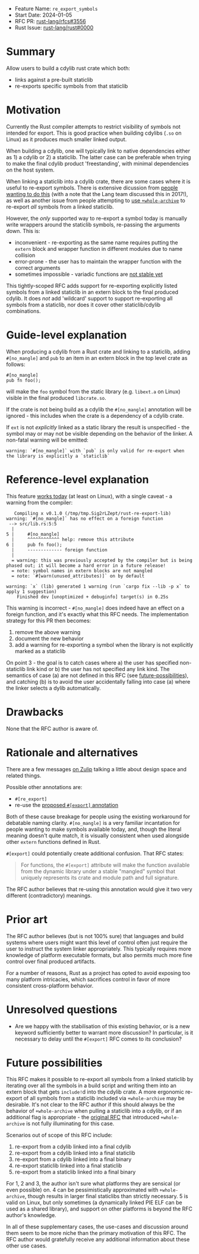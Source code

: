 - Feature Name: `re_export_symbols`
- Start Date: 2024-01-05
- RFC PR: [rust-lang/rfcs#3556](https://github.com/rust-lang/rfcs/pull/3556)
- Rust Issue: [rust-lang/rust#0000](https://github.com/rust-lang/rust/issues/0000)

# Summary
[summary]: #summary

Allow users to build a cdylib rust crate which both:

 - links against a pre-built staticlib
 - re-exports specific symbols from that staticlib

# Motivation
[motivation]: #motivation

Currently the Rust compiler attempts to restrict visibility of symbols not intended for export. This is good practice when building cdylibs (`.so` on Linux) as it produces much smaller linked output.

When building a cdylib, one will typically link to native dependencies either as 1) a cdylib or 2) a staticlib. The latter case can be preferable when trying to make the final cdylib product 'freestanding', with minimal dependencies on the host system.

When linking a staticlib into a cdylib crate, there are some cases where it is useful to re-export symbols. There is extensive dicussion from [people wanting to do this](https://github.com/rust-lang/rfcs/issues/2771) (with a note that the Lang team discussed this in 2017!), as well as another issue from people attempting to [use `+whole-archive`](https://github.com/rust-lang/rust/issues/110624) to re-export _all_ symbols from a linked staticlib.

However, the *only* supported way to re-export a symbol today is manually write wrappers around the staticlib symbols, re-passing the arguments down. This is:
 - inconvenient - re-exporting as the same name requires putting the `extern` block and wrapper function in different modules due to name collision
 - error-prone - the user has to maintain the wrapper function with the correct arguments
 - sometimes impossible - variadic functions are [not stable yet](https://github.com/rust-lang/rust/issues/44930)

This tightly-scoped RFC adds support for re-exporting explicitly listed symbols from a linked staticlib in an extern block to the final produced cdylib. It does *not* add 'wildcard' support to support re-exporting all symbols from a staticlib, nor does it cover other staticlib/cdylib combinations.

# Guide-level explanation
[guide-level-explanation]: #guide-level-explanation

When producing a cdylib from a Rust crate and linking to a staticlib, adding `#[no_mangle]` and `pub` to an item in an extern block in the top level crate as follows:

```
#[no_mangle]
pub fn foo();
```

will make the `foo` symbol from the static library (e.g. `libext.a` on Linux) visible in the final produced `libcrate.so`.

If the crate is not being build as a cdylib the `#[no_mangle]` annotation will be ignored - this includes when the crate is a dependency of a cdylib crate.

If `ext` is not _explicitly_ linked as a static library the result is unspecified - the symbol may or may not be visible depending on the behavior of the linker. A non-fatal warning will be emitted:

```
warning: `#[no_mangle]` with `pub` is only valid for re-export when the library is explicitly a `staticlib`
```

# Reference-level explanation
[reference-level-explanation]: #reference-level-explanation

This feature [works today](https://github.com/aidanhs/rust-re-export-lib/) (at least on Linux), with a single caveat - a warning from the compiler:

```
   Compiling x v0.1.0 (/tmp/tmp.Sig2rLZept/rust-re-export-lib)
warning: `#[no_mangle]` has no effect on a foreign function
 --> src/lib.rs:5:5
  |
5 |     #[no_mangle]
  |     ^^^^^^^^^^^^ help: remove this attribute
6 |     pub fn foo();
  |     ------------- foreign function
  |
  = warning: this was previously accepted by the compiler but is being phased out; it will become a hard error in a future release!
  = note: symbol names in extern blocks are not mangled
  = note: `#[warn(unused_attributes)]` on by default

warning: `x` (lib) generated 1 warning (run `cargo fix --lib -p x` to apply 1 suggestion)
    Finished dev [unoptimized + debuginfo] target(s) in 0.25s
```

This warning is incorrect - `#[no_mangle]` does indeed have an effect on a foreign function, and it's exactly what this RFC needs. The implementation strategy for this PR then becomes:

1. remove the above warning
2. document the new behavior
3. add a warning for re-exporting a symbol when the library is not explicitly marked as a staticlib

On point 3 - the goal is to catch cases where a) the user has specified non-staticlib link kind or b) the user has not specified any link kind. The semantics of case (a) are not defined in this RFC (see [future-possibilities](#future-possibilities)), and catching (b) is to avoid the user accidentally falling into case (a) where the linker selects a dylib automatically.

# Drawbacks
[drawbacks]: #drawbacks

None that the RFC author is aware of.

# Rationale and alternatives
[rationale-and-alternatives]: #rationale-and-alternatives

There are a few messages [on Zulip](https://rust-lang.zulipchat.com/#narrow/stream/131828-t-compiler/topic/Replacing.20no_mangle.20as.20a.20way.20to.20re-export.20symbols) talking a little about design space and related things.

Possible other annotations are:

 - `#[re_export]`
 - re-use the [proposed `#[export]` annotation](https://github.com/rust-lang/rfcs/pull/3435)

Both of these cause breakage for people using the existing workaround for debatable naming clarity. `#[no_mangle]` is a very familiar incantation for people wanting to make symbols available today, and, though the literal meaning doesn't quite match, it is visually consistent when used alongside other `extern` functions defined in Rust.

`#[export]` could potentially create additional confusion. That RFC states:

> For functions, the `#[export]` attribute will make the function available from the dynamic library under a stable "mangled" symbol that uniquely represents its crate and module path and full signature.

The RFC author believes that re-using this annotation would give it two very different (contradictory) meanings.

# Prior art
[prior-art]: #prior-art

The RFC author believes (but is not 100% sure) that languages and build systems where users might want this level of control often just require the user to instruct the system linker appropriately. This typically requires more knowledge of platform executable formats, but also permits much more fine control over final produced artifacts.

For a number of reasons, Rust as a project has opted to avoid exposing too many platform intricacies, which sacrifices control in favor of more consistent cross-platform behavior.

# Unresolved questions
[unresolved-questions]: #unresolved-questions

 - Are we happy with the stabilisation of this existing behavior, or is a new keyword sufficiently better to warrant more discussion? In particular, is it necessary to delay until the `#[export]` RFC comes to its conclusion?

# Future possibilities
[future-possibilities]: #future-possibilities

This RFC makes it possible to re-export all symbols from a linked staticlib by iterating over all the symbols in a build script and writing them into an extern block that gets `include!`d into the cdylib crate. A more ergonomic re-export of all symbols from a staticlib included via `+whole-archive` may be desirable. It's not clear to the RFC author if this should always be the behavior of `+whole-archive` when pulling a staticlib into a cdylib, or if an additional flag is appropriate - the [original RFC](https://rust-lang.github.io/rfcs/2951-native-link-modifiers.html) that introduced `+whole-archive` is not fully illuminating for this case.

Scenarios out of scope of this RFC include:

1. re-export from a cdylib linked into a final cdylib
2. re-export from a cdylib linked into a final staticlib
3. re-export from a cdylib linked into a final binary
4. re-export staticlib linked into a final staticlib
5. re-export from a staticlib linked into a final binary

For 1, 2 and 3, the author isn't sure what platforms they are sensical (or even possible) on. 4 can be pessimistically approximated with `+whole-archive`, though results in larger final staticlibs than strictly necessary. 5 is valid on Linux, but only sometimes (a dynamically linked PIE ELF can be used as a shared library), and support on other platforms is beyond the RFC author's knowledge.

In all of these supplementary cases, the use-cases and discussion around them seem to be more niche than the primary motivation of this RFC. The RFC author would gratefully receive any additional information about these other use cases.
